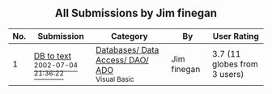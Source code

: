 ﻿<div align="center">

## All Submissions by Jim finegan

</div>

No.  | Submission | Category | By   | User Rating
---- | ---------- | -------- | ---- | -----------
1 | [DB to text<br /><sup>2002-07-04 21:36:22</sup>](https://github.com/Planet-Source-Code/jim-finegan-db-to-text__1-36575) | [Databases/ Data Access/ DAO/ ADO<br /><sup>Visual Basic</sup>](../ByCategory/databases-data-access-dao-ado__1-6.md) | Jim finegan | 3.7 (11 globes from 3 users)
